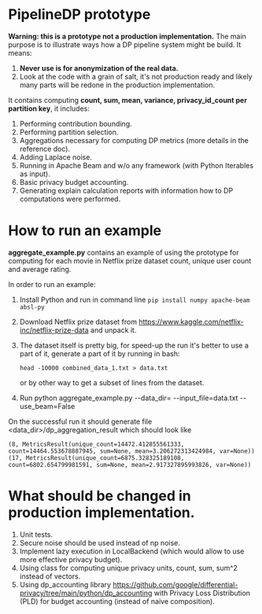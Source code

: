 # PipelineDP prototype

**Warning: this is a prototype not a production implementation.** The main purpose is to illustrate ways how a DP pipeline system might be build. It means:
  1. **Never use is for anonymization of the real data.**
  2. Look at the code with a grain of salt, it's not production ready and likely many parts will be redone in the production implementation. 

It contains computing **count, sum, mean, variance, privacy_id_count per partition key**, it includes:
  1. Performing contribution bounding.
  2. Performing partition selection. 
  3. Aggregations necessary for computing DP metrics (more details in the reference doc).
  4. Adding Laplace noise. 
  5. Running in Apache Beam and w/o any framework (with Python Iterables as input).
  6. Basic privacy budget accounting.
  7. Generating explain calculation reports with information how to DP computations were performed.   


# How to run an example

**aggregate_example.py** contains an example of using the prototype for computing
for each movie in Netflix prize dataset count, unique user count and average
rating.

In order to run an example:
  1. Install Python and run in command line ``pip install numpy apache-beam absl-py``
  2. Download Netflix prize dataset from https://www.kaggle.com/netflix-inc/netflix-prize-data and unpack it.
  3. The dataset itself is pretty big, for speed-up the run it's better to use a part of it, generate a part of it by running in bash:
  
      ```head -10000 combined_data_1.txt > data.txt```
      
      or by other way to get a subset of lines from the dataset.
  4. Run python aggregate_example.py --data_dir=<path to data.txt> --input_file=data.txt  --use_beam=False
  
  On the successful run it should generate file <data_dir>/dp_aggregation_result which should look like
  
  ```(8, MetricsResult(unique_count=14472.412855561333, count=14464.553678887945, sum=None, mean=3.206272313424984, var=None))```
  ```(17, MetricsResult(unique_count=6875.328325189108, count=6802.654799981591, sum=None, mean=2.917327895993826, var=None))```
         
# What should be changed in production implementation.
  1. Unit tests.
  2. Secure noise should be used instead of np noise. 
  3. Implement lazy execution in LocalBackend (which would allow to use more effective privacy budget).
  4. Using class for computing unique privacy units, count, sum, sum^2 instead of vectors.
  5. Using dp_accounting library  https://github.com/google/differential-privacy/tree/main/python/dp_accounting with Privacy Loss Distribution (PLD) for budget accounting (instead of naive composition).

